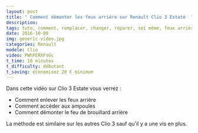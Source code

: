 ```yaml
---
layout: post
title: " Comment démonter les feux arrière sur Renault Clio 3 Estate  "
description: 
tags: tuto, comment, remplacer, changer, réparer, soi même, feux arrière, ampoule arrière, antibrouillard, feux, arrière, renault clio, 3, III, estate, break,
date: 2016-10-08 
img: generic-video.jpg
categories: Renault
modele: Clio
video: PWhFERXFsGc
t_time: 10 minutes    
t_difficulty: débutant
t_saving: économisez 20 € minimum
---
```

Dans cette vidéo sur Clio 3 Estate vous verrez : 
- Comment enlever les feux arrière 
- Comment accéder aux ampoules
- Comment démonter le feu de brouillard arrière

La méthode est similaire sur les autres Clio 3 sauf qu'il y a une vis en plus.